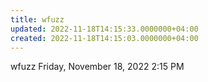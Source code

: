 ```yaml
---
title: wfuzz
updated: 2022-11-18T14:15:33.0000000+04:00
created: 2022-11-18T14:15:03.0000000+04:00
---
```


wfuzz
Friday, November 18, 2022
2:15 PM
